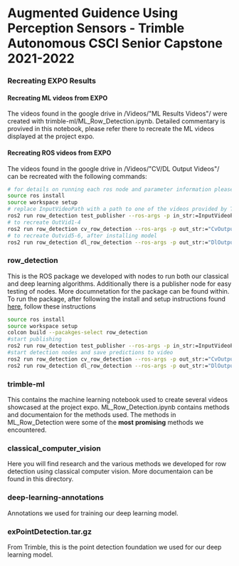 # Augmented Guidence Using Perception Sensors - Trimble Autonomous CSCI Senior Capstone 2021-2022

### Recreating EXPO Results
#### Recreating ML videos from EXPO
The videos found in the google drive in /Videos/"ML Results Videos"/ were created with trimble-ml/ML_Row_Detection.ipynb. Detailed commentary is provived in this notebook, please refer there to recreate the ML videos displayed at the project expo.

#### Recreating ROS videos from EXPO
The videos found in the google drive in /Videos/"CV/DL Output Videos"/ can be recreated with the following commands:

``` Bash
# for details on running each ros node and parameter information please see READMEs in row_detection/src 
source ros install
source workspace setup
# replace InputVideoPath with a path to one of the videos provided by Trimble for testing
ros2 run row_detection test_publisher --ros-args -p in_str:=InputVideoPath -p start_frame:=FristFrameToRead -p end_frame:=LastFrameToRead -p frame_step:=FrameStep
# to recreate OutVid1-4
ros2 run row_detection cv_row_detection --ros-args -p out_str:="CvOutputVideo.mp4" -p write_vid:=true
# to recreate Outvid5-6, after installing model
ros2 run row_detection dl_row_detection --ros-args -p out_str:="DlOutputVideo.mp4" -p write_vid:=true
```

### row_detection
This is the ROS package we developed with nodes to run both our classical and deep learning algorithms. Additionally there is a publisher node for easy testing 
of nodes. More documnetation for the package can be found within. To run the package, after following the install and setup instructions found [here](https://docs.google.com/document/d/1IvrRoerWze33tCi0YS-Z0yw_e3JxBHMlJ7be6PJWC5w/edit?usp=sharing), follow these instructions

``` Bash
source ros install 
source workspace setup
colcon build --pacakges-select row_detection
#start publishing 
ros2 run row_detection test_publisher --ros-args -p in_str:=InputVideoPath -p start_frame:=FristFrameToRead -p end_frame:=LastFrameToRead -p frame_step:=FrameStep
#start detection nodes and save predictions to video
ros2 run row_detection cv_row_detection --ros-args -p out_str:="CvOutputVideo.mp4" -p write_vid:=true
ros2 run row_detection dl_row_detection --ros-args -p out_str:="DlOutputVideo.mp4" -p write_vid:=true
```

### trimble-ml
This contains the machine learning notebook used to create several videos showcased at the project expo. ML_Row_Detection.ipynb contains methods and documentaion for the methods used. The methods in ML_Row_Detection were some of the **most** **promising** methods we encountered.

### classical_computer_vision
Here you will find research and the various methods we developed for row detection using classical computer vision. More documentaion can be found in this directory.

### deep-learning-annotations
Annotations we used for training our deep learning model.

### exPointDetection.tar.gz
From Trimble, this is the point detection foundation we used for our deep learning model. 
